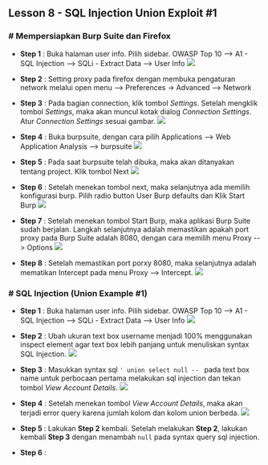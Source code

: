 Lesson 8 - SQL Injection Union Exploit #1
-------

### # Mempersiapkan Burp Suite dan Firefox

- **Step 1** : Buka halaman user info. Pilih sidebar. OWASP Top 10 --> A1 - SQL Injection --> SQLi - Extract Data --> User Info
![](/assets/lesson-7/VirtualBox_kali_19_12_2017_03_01_34.png)


-  **Step 2** : Setting proxy pada firefox dengan membuka pengaturan network melalui open menu --> Preferences -> Advanced --> Network

- **Step 3** : Pada bagian connection, klik tombol _Settings_. Setelah mengklik tombol _Settings_, maka akan muncul kotak dialog _Connection Settings_. Atur _Connection Settings_ sesuai gambar.
![](/assets/lesson-7/VirtualBox_kali_19_12_2017_16_06_35.png)

- **Step 4** : Buka burpsuite, dengan cara pilih Applications --> Web Application Analysis --> burpsuite
![](/assets/lesson-7/VirtualBox_kali_19_12_2017_16_10_12.png)


 - **Step 5** : Pada saat burpsuite telah dibuka, maka akan ditanyakan tentang project. Klik tombol Next 
 ![](/assets/lesson-7/VirtualBox_kali_19_12_2017_16_24_51.png)
 
 - **Step 6** : Setelah menekan tombol next, maka selanjutnya ada memilih konfigurasi burp. Pilih radio button User Burp defaults dan Klik Start Burp
 ![](/assets/lesson-7/VirtualBox_kali_19_12_2017_16_26_28.png)
 
 - **Step 7** : Setelah menekan tombol Start Burp, maka aplikasi Burp Suite sudah berjalan. Langkah selanjutnya adalah memastikan apakah port proxy pada Burp Suite adalah 8080, dengan cara memilih menu Proxy --> Options
 ![](/assets/lesson-7/VirtualBox_kali_19_12_2017_16_31_58.png)
 
 - **Step 8** : Setelah memastikan port porxy 8080, maka selanjutnya adalah mematikan Intercept pada menu Proxy --> Intercept.
 ![](/assets/lesson-7/VirtualBox_kali_19_12_2017_16_34_07.png)
 
 
### # SQL Injection (Union Example #1)
 
 - **Step 1** : Buka halaman user info. Pilih sidebar. OWASP Top 10 --> A1 - SQL Injection --> SQLi - Extract Data --> User Info
![](/assets/lesson-7/VirtualBox_kali_19_12_2017_03_01_34.png)


- **Step 2** : Ubah ukuran text box username menjadi 100% menggunakan inspect element agar text box lebih panjang untuk menuliskan syntax SQL Injection.
![](/assets/lesson-8/VirtualBox_kali_19_12_2017_20_37_43.png)

- **Step 3** : Masukkan syntax sql `' union select null -- ` pada text box name untuk perbocaan pertama melakukan sql injection dan tekan tombol _View Account Details_.
 ![](/assets/lesson-8/VirtualBox_kali_19_12_2017_20_40_50.png)
 
- **Step 4** : Setelah menekan tombol _View Account Details_, maka akan terjadi error query karena jumlah kolom dan kolom union berbeda.
![](/assets/lesson-8/VirtualBox_kali_19_12_2017_20_44_12.png)

- **Step 5** : Lakukan **Step 2** kembali. Setelah melakukan **Step 2**, lakukan kembali **Step 3** dengan menambah `null` pada syntax query sql injection.

 - **Step 6** :  

 
 